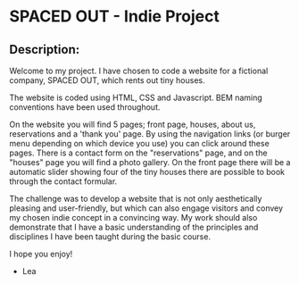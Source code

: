 # SPACED OUT - Indie Project


## Description:

Welcome to my project. I have chosen to code a website for a fictional company, SPACED OUT, which rents out tiny houses.

The website is coded using HTML, CSS and Javascript. BEM naming conventions have been used throughout.

On the website you will find 5 pages; front page, houses, about us, reservations and a 'thank you' page. By using the navigation links (or burger menu depending on which device you use) you can click around these pages.
There is a contact form on the "reservations" page, and on the "houses" page you will find a photo gallery.
On the front page there will be a automatic slider showing four of the tiny houses there are possible to book through the contact formular.


The challenge was to develop a website that is not only aesthetically pleasing and user-friendly, but which can also engage visitors and convey my chosen indie concept in a convincing way. My work should also demonstrate that I have a basic understanding of the principles and disciplines I have been taught during the basic course.

 I hope you enjoy!

 - Lea